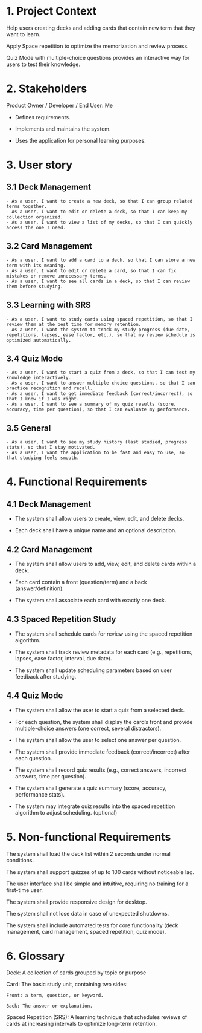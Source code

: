 # 1. Project Context
Help users creating decks and adding cards that contain new term that they want to learn.

Apply Space repetition to optimize the memorization and review process.

Quiz Mode with multiple-choice questions provides an interactive way for users to test their knowledge.
# 2. Stakeholders
Product Owner / Developer / End User: Me

- Defines requirements.

- Implements and maintains the system.

- Uses the application for personal learning purposes.

# 3. User story

## 3.1 Deck Management

    - As a user, I want to create a new deck, so that I can group related terms together.
    - As a user, I want to edit or delete a deck, so that I can keep my collection organized.
    - As a user, I want to view a list of my decks, so that I can quickly access the one I need.

## 3.2 Card Management
    - As a user, I want to add a card to a deck, so that I can store a new term with its meaning.
    - As a user, I want to edit or delete a card, so that I can fix mistakes or remove unnecessary terms.
    - As a user, I want to see all cards in a deck, so that I can review them before studying.

## 3.3 Learning with SRS
    - As a user, I want to study cards using spaced repetition, so that I review them at the best time for memory retention.
    - As a user, I want the system to track my study progress (due date, repetitions, lapses, ease factor, etc.), so that my review schedule is optimized automatically.

## 3.4 Quiz Mode
    - As a user, I want to start a quiz from a deck, so that I can test my knowledge interactively.
    - As a user, I want to answer multiple-choice questions, so that I can practice recognition and recall.
    - As a user, I want to get immediate feedback (correct/incorrect), so that I know if I was right.
    - As a user, I want to see a summary of my quiz results (score, accuracy, time per question), so that I can evaluate my performance.

## 3.5 General
    - As a user, I want to see my study history (last studied, progress stats), so that I stay motivated.
    - As a user, I want the application to be fast and easy to use, so that studying feels smooth.

# 4. Functional Requirements
## 4.1 Deck Management

- The system shall allow users to create, view, edit, and delete decks.

- Each deck shall have a unique name and an optional description.

## 4.2 Card Management

- The system shall allow users to add, view, edit, and delete cards within a deck.

- Each card contain a front (question/term) and a back (answer/definition).

- The system shall associate each card with exactly one deck.

## 4.3 Spaced Repetition Study

- The system shall schedule cards for review using the spaced repetition algorithm.

- The system shall track review metadata for each card (e.g., repetitions, lapses, ease factor, interval, due date).

- The system shall update scheduling parameters based on user feedback after studying.

## 4.4 Quiz Mode

- The system shall allow the user to start a quiz from a selected deck.

- For each question, the system shall display the card’s front and provide multiple-choice answers (one correct, several distractors).

- The system shall allow the user to select one answer per question.

- The system shall provide immediate feedback (correct/incorrect) after each question.

- The system shall record quiz results (e.g., correct answers, incorrect answers, time per question).

- The system shall generate a quiz summary (score, accuracy, performance stats).

- The system may integrate quiz results into the spaced repetition algorithm to adjust scheduling. (optional)

# 5. Non-functional Requirements
The system shall load the deck list within 2 seconds under normal conditions.

The system shall support quizzes of up to 100 cards without noticeable lag.

The user interface shall be simple and intuitive, requiring no training for a first-time user.

The system shall provide responsive design for desktop.

The system shall not lose data in case of unexpected shutdowns.

The system shall include automated tests for core functionality (deck management, card management, spaced repetition, quiz mode).

# 6. Glossary

Deck: A collection of cards grouped by topic or purpose

Card: The basic study unit, containing two sides:

    Front: a term, question, or keyword.

    Back: The answer or explanation.

Spaced Repetition (SRS): A learning technique that schedules reviews of cards at increasing intervals to optimize long-term retention.